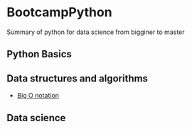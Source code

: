 # BootcampPython
Summary of python for data science from bigginer to master

## Python Basics

## Data structures and algorithms
* [Big O notation](#c)

## Data science
